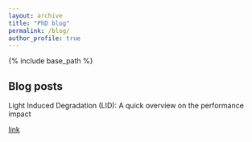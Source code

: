```yaml
---
layout: archive
title: "PhD blog"
permalink: /blog/
author_profile: true
---
```


{% include base_path %}


## Blog posts


<meta url=/blog/lid_blog/>Light Induced Degradation (LID): A quick overview on the performance impact</meta>

<a href="https://github.com/AlexandreHugoMathieu/pvfault_detection">link</a>